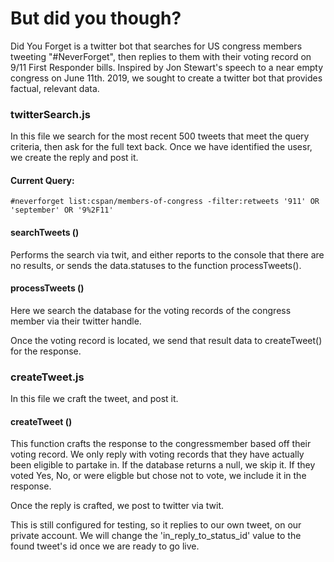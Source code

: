 # But did you though?

Did You Forget is a twitter bot that searches for US congress members tweeting "#NeverForget", then replies to them with their voting record on 9/11 First Responder bills.  Inspired by Jon Stewart's speech to a near empty congress on June 11th. 2019, we sought to create a twitter bot that provides factual, relevant data.

### twitterSearch.js
In this file we search for the most recent 500 tweets that meet the query criteria, then ask for the full text back.  Once we have identified the usesr, we create the reply and post it. 

#### Current Query:
	#neverforget list:cspan/members-of-congress -filter:retweets '911' OR 'september' OR '9%2F11'

#### searchTweets ()
Performs the search via twit, and either reports to the console that there are no results, or sends the data.statuses to the function processTweets().

#### processTweets ()
Here we search the database for the voting records of the congress member via their twitter handle.

Once the voting record is located, we send that result data to createTweet() for the response.

### createTweet.js
In this file we craft the tweet, and post it.

#### createTweet ()
This function crafts the response to the congressmember based off their voting record.  We only reply with voting records that they have actually been eligible to partake in.  If the database returns a null, we skip it.  If they voted Yes, No, or were eligble but chose not to vote, we include it in the response.

Once the reply is crafted, we post to twitter via twit.  

 This is still configured for testing, so it replies to our own tweet, on our private account.  We will change the 'in_reply_to_status_id' value to the found tweet's id once we are ready to go live.



